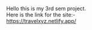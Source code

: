 Hello this is my 3rd sem project.<br>
Here is the link for the site:- <br>
https://travelxyz.netlify.app/
